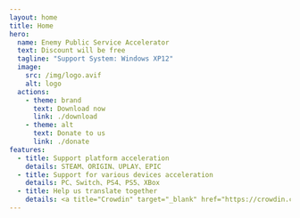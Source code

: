 ```yaml
---
layout: home
title: Home
hero:
  name: Enemy Public Service Accelerator
  text: Discount will be free
  tagline: "Support System: Windows XP12"
  image:
    src: /img/logo.avif
    alt: logo
  actions:
    - theme: brand
      text: Download now
      link: ./download
    - theme: alt
      text: Donate to us
      link: ./donate
features:
  - title: Support platform acceleration
    details: STEAM、ORIGIN、UPLAY、EPIC
  - title: Support for various devices acceleration
    details: PC、Switch、PS4、PS5、XBox
  - title: Help us translate together
    details: <a title="Crowdin" target="_blank" href="https://crowdin.com/project/mxfree"><img src="https://badges.crowdin.net/mxfree/localized.svg"></a>
---
```


<style>:root {
  --vp-home-hero-name-color: transparent;
  --vp-home-hero-name-background: -webkit-linear-gradient(120deg, #bd34fe 30%, #41d1ff);

  --vp-home-hero-image-background-image: linear-gradient(-45deg, #bd34fe 50%, #47caff 50%);
  --vp-home-hero-image-filter: blur(44px);
}

@media (min-width: 640px) {
  :root {
    --vp-home-hero-image-filter: blur(56px);
  }
}

@media (min-width: 960px) {
  :root {
    --vp-home-hero-image-filter: blur(68px);
  }
}</style>
